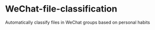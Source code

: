 # WeChat-file-classification
Automatically classify files in WeChat groups based on personal habits
